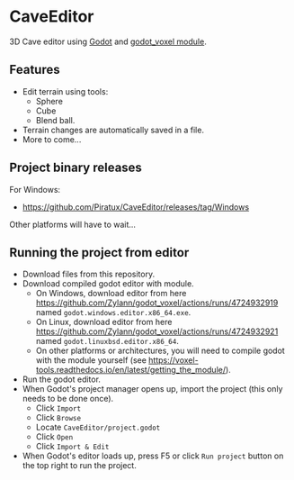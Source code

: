 # CaveEditor
3D Cave editor using [Godot](https://godotengine.org/) and [godot_voxel module](https://github.com/Zylann/godot_voxel).

## Features
- Edit terrain using tools:
  - Sphere
  - Cube
  - Blend ball.
- Terrain changes are automatically saved in a file.
- More to come...

## Project binary releases
For Windows:
- https://github.com/Piratux/CaveEditor/releases/tag/Windows <br />

Other platforms will have to wait...

## Running the project from editor
- Download files from this repository.
- Download compiled godot editor with module.
  - On Windows, download editor from here https://github.com/Zylann/godot_voxel/actions/runs/4724932919 named 
`godot.windows.editor.x86_64.exe`.
  - On Linux, download editor from here https://github.com/Zylann/godot_voxel/actions/runs/4724932921 named `godot.linuxbsd.editor.x86_64`.
  - On other platforms or architectures, you will need to compile godot with the module yourself (see https://voxel-tools.readthedocs.io/en/latest/getting_the_module/).
- Run the godot editor.
- When Godot's project manager opens up, import the project (this only needs to be done once).
  - Click `Import`
  - Click `Browse`
  - Locate `CaveEditor/project.godot`
  - Click `Open`
  - Click `Import & Edit`
- When Godot's editor loads up, press F5 or click `Run project` button on the top right to run the project.
